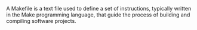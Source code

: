 A Makefile is a text file used to define a set of instructions, typically written in the Make programming language, that guide the process of building and compiling software projects.
